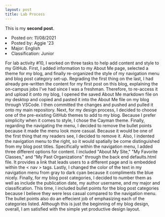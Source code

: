 ```yaml
---
layout: post
title: Lab Process
---
```


This is my **second post**.
<li>Posted on: 11/08/2021</li>
<li>Posted by: Aggie '23</li>
<li>Major: English</li>
<li>Classification: Junior</li>

For lab activity #10, I worked on three tasks to help add content and style to my GitHub. First, I added information to my About Me page, selected a theme for my blog, and finally re-organized the style of my navigation menu and blog post category set-up. Regrading the first thing on the last, I had already pre-written the content for my first post on this blog, explaining the on-campus jobs I've had since I was a freshman. Therefore, to re-access it and upload it onto my blog, I opened the saved About Me markdown file on my desktop and copied and pasted it into the About Me file on my blog through VSCode. I then committed the changes and pushed and pulled it onto my main repository. Next, for my design process, I decided to choose one of the pre-existing GitHub themes to add to my blog. Because I prefer simplicity when it comes to style, I chose the Cayman theme. Finally, regarding the navigating the menu, I decided to remove the bullet points because it made the menu look more casual. Because it would be one of the first thing that my readers see, I decided to remove it. Also, I indented the navigation menu to the right, so it would spatially be come distinguished from my blog post titles. Specifically within the navigation menu, I added three different options for content. I included "About My Site," "My Favorite Classes," and "My Past Organizations" through the back end defaults.html file. It provides a link that leads users to a different page and is embedded within the < nav > tags. Lastly, I changed the color of the text in my navigation menu from gray to dark cyan because it compliments the blue nicely. Finally, for my blog post categories, I decided to number them as well as include the publication date, my author username, and my major and classification. This time, I included bullet points for the blog post categories because I believe they were less casual compared to the navigation menu. The bullet points also do an effecient job of emphasizing each of the categories listed. Although this is just the beginning of my blog design, overall, I am satisfied with the simple yet productive design layout.
